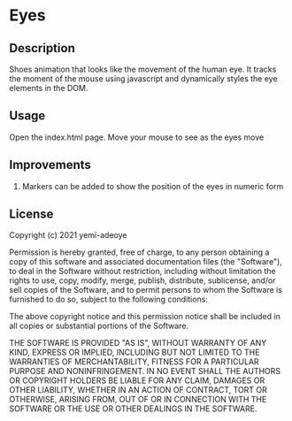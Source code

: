 # Eyes

## Description

Shoes animation that looks like the movement of the human eye. It tracks the moment of the mouse using javascript and dynamically styles the eye elements in the DOM.

## Usage

Open the index.html page. Move your mouse to see as the eyes move

## Improvements

1. Markers can be added to show the position of the eyes in numeric form

## License

Copyright (c) 2021 yemi-adeoye

Permission is hereby granted, free of charge, to any person obtaining a copy of this software and associated documentation files (the "Software"), to deal in the Software without restriction, including without limitation the rights to use, copy, modify, merge, publish, distribute, sublicense, and/or sell copies of the Software, and to permit persons to whom the Software is furnished to do so, subject to the following conditions:

The above copyright notice and this permission notice shall be included in all copies or substantial portions of the Software.

THE SOFTWARE IS PROVIDED "AS IS", WITHOUT WARRANTY OF ANY KIND, EXPRESS OR IMPLIED, INCLUDING BUT NOT LIMITED TO THE WARRANTIES OF MERCHANTABILITY, FITNESS FOR A PARTICULAR PURPOSE AND NONINFRINGEMENT. IN NO EVENT SHALL THE AUTHORS OR COPYRIGHT HOLDERS BE LIABLE FOR ANY CLAIM, DAMAGES OR OTHER LIABILITY, WHETHER IN AN ACTION OF CONTRACT, TORT OR OTHERWISE, ARISING FROM, OUT OF OR IN CONNECTION WITH THE SOFTWARE OR THE USE OR OTHER DEALINGS IN THE SOFTWARE.

